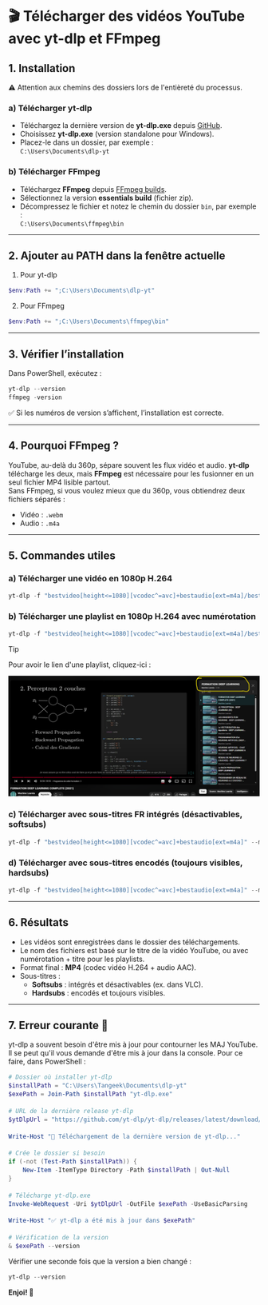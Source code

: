 # 🎬 Télécharger des vidéos YouTube avec **yt-dlp** et **FFmpeg**

## 1. Installation

⚠️ Attention aux chemins des dossiers lors de l'entièreté du processus.

### a) Télécharger **yt-dlp**

- Téléchargez la dernière version de **yt-dlp.exe** depuis [GitHub](https://github.com/yt-dlp/yt-dlp?tab=readme-ov-file#installation).
- Choisissez **yt-dlp.exe** (version standalone pour Windows).
- Placez-le dans un dossier, par exemple :  
  `C:\Users\Documents\dlp-yt`

### b) Télécharger **FFmpeg**

- Téléchargez **FFmpeg** depuis [FFmpeg builds](https://www.gyan.dev/ffmpeg/builds/).
- Sélectionnez la version **essentials build** (fichier zip).
- Décompressez le fichier et notez le chemin du dossier `bin`, par exemple :  
  `C:\Users\Documents\ffmpeg\bin`

---

## 2. Ajouter au **PATH** dans la fenêtre actuelle

1. Pour yt-dlp

```powershell
$env:Path += ";C:\Users\Documents\dlp-yt"
```

2. Pour FFmpeg

```powershell
$env:Path += ";C:\Users\Documents\ffmpeg\bin"
```

---

## 3. Vérifier l’installation

Dans PowerShell, exécutez :

```powershell
yt-dlp --version
ffmpeg -version
```

✅ Si les numéros de version s’affichent, l’installation est correcte.

---

## 4. Pourquoi FFmpeg ?

YouTube, au-delà du 360p, sépare souvent les flux vidéo et audio. **yt-dlp** télécharge les deux, mais **FFmpeg** est nécessaire pour les fusionner en un seul fichier MP4 lisible partout.  
Sans FFmpeg, si vous voulez mieux que du 360p, vous obtiendrez deux fichiers séparés :

- Vidéo : `.webm`
- Audio : `.m4a`

---

## 5. Commandes utiles

### a) Télécharger une vidéo en 1080p H.264

```powershell
yt-dlp -f "bestvideo[height<=1080][vcodec^=avc]+bestaudio[ext=m4a]/best[ext=mp4]" --merge-output-format mp4 -o "$env:USERPROFILE\Downloads\%(title)s.%(ext)s" https://www.youtube.com/watch?v=ID_DE_LA_VIDEO
```

### b) Télécharger une playlist en 1080p H.264 avec numérotation

```powershell
yt-dlp -f "bestvideo[height<=1080][vcodec^=avc]+bestaudio[ext=m4a]/best[ext=mp4]" --merge-output-format mp4 -o "$env:USERPROFILE\Downloads\%(playlist_index)02d - %(title)s.%(ext)s" https://www.youtube.com/playlist?list=ID_DE_LA_PLAYLIST
```

> [!TIP]
> Pour avoir le lien d'une playlist, cliquez-ici :

![Texte alternatif](lien_playlist.png)

### c) Télécharger avec sous-titres FR intégrés (désactivables, softsubs)

```powershell
yt-dlp -f "bestvideo[height<=1080][vcodec^=avc]+bestaudio[ext=m4a]" --merge-output-format mp4 --sub-langs "fr" --embed-subs -o "$env:USERPROFILE\Downloads\%(title)s.%(ext)s" https://www.youtube.com/watch?v=ID_DE_LA_VIDEO
```

### d) Télécharger avec sous-titres encodés (toujours visibles, hardsubs)

```powershell
yt-dlp -f "bestvideo[height<=1080][vcodec^=avc]+bestaudio[ext=m4a]" --merge-output-format mp4 --sub-langs "fr" --write-subs --convert-subs srt --embed-subs --recode-video mp4 -o "$env:USERPROFILE\Downloads\%(title)s.%(ext)s" https://www.youtube.com/watch?v=ID_DE_LA_VIDEO
```

---

## 6. Résultats

- Les vidéos sont enregistrées dans le dossier des téléchargements.
- Le nom des fichiers est basé sur le titre de la vidéo YouTube, ou avec numérotation + titre pour les playlists.
- Format final : **MP4** (codec vidéo H.264 + audio AAC).
- Sous-titres :
  - **Softsubs** : intégrés et désactivables (ex. dans VLC).
  - **Hardsubs** : encodés et toujours visibles.

---

## 7. Erreur courante 🙈

yt-dlp a souvent besoin d'être mis à jour pour contourner les MAJ YouTube. Il se peut qu'il vous demande d'être mis à jour dans la console. Pour ce faire, dans PowerShell :

```powershell
# Dossier où installer yt-dlp
$installPath = "C:\Users\Tangeek\Documents\dlp-yt"
$exePath = Join-Path $installPath "yt-dlp.exe"

# URL de la dernière release yt-dlp
$ytDlpUrl = "https://github.com/yt-dlp/yt-dlp/releases/latest/download/yt-dlp.exe"

Write-Host "🚀 Téléchargement de la dernière version de yt-dlp..."

# Crée le dossier si besoin
if (-not (Test-Path $installPath)) {
    New-Item -ItemType Directory -Path $installPath | Out-Null
}

# Télécharge yt-dlp.exe
Invoke-WebRequest -Uri $ytDlpUrl -OutFile $exePath -UseBasicParsing

Write-Host "✅ yt-dlp a été mis à jour dans $exePath"

# Vérification de la version
& $exePath --version

```

Vérifier une seconde fois que la version a bien changé :

```powershell
yt-dlp --version
```

**Enjoi! 🍿**

